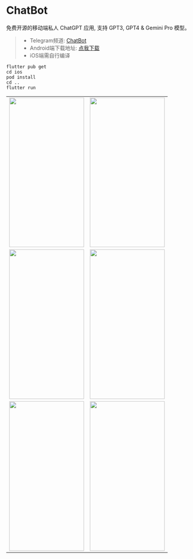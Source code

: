 # ChatBot

免费开源的移动端私人 ChatGPT 应用, 支持 GPT3, GPT4 & Gemini Pro 模型。

> * Telegram频道: [ChatBot](https://t.me/chatbot_all)
>* Android端下载地址: [点我下载](https://github.com/ChatBot-All/chatbot-app/releases)
>* iOS端需自行编译

```shell
flutter pub get
cd ios
pod install
cd ..
flutter run
```

<table>

<tr>

<td><center><img src="https://github.com/ChatBot-All/chatbot-app/blob/main/art/1.jpg" width="200" height="400" /></center></td>
<td><center><img src="https://github.com/ChatBot-All/chatbot-app/blob/main/art/2.jpg" width="200" height="400" /></center></td>

</tr>

<tr>

<td><center><img src="https://github.com/ChatBot-All/chatbot-app/blob/main/art/3.jpg" width="200" height="400" /></center></td>
<td><center><img src="https://github.com/ChatBot-All/chatbot-app/blob/main/art/4.jpg" width="200" height="400" /></center></td>

</tr>
<tr>

<td><center><img src="https://github.com/ChatBot-All/chatbot-app/blob/main/art/5.jpg" width="200" height="400" /></center></td>
<td><center><img src="https://github.com/ChatBot-All/chatbot-app/blob/main/art/6.jpg" width="200" height="400" /></center></td>

</tr>
</table>
